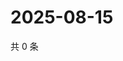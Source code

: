 # 2025-08-15

共 0 条

<!-- BEGIN ZHIHUQUESTIONS -->
<!-- 最后更新时间 Fri Aug 15 2025 16:16:21 GMT+0800 (China Standard Time) -->

<!-- END ZHIHUQUESTIONS -->

